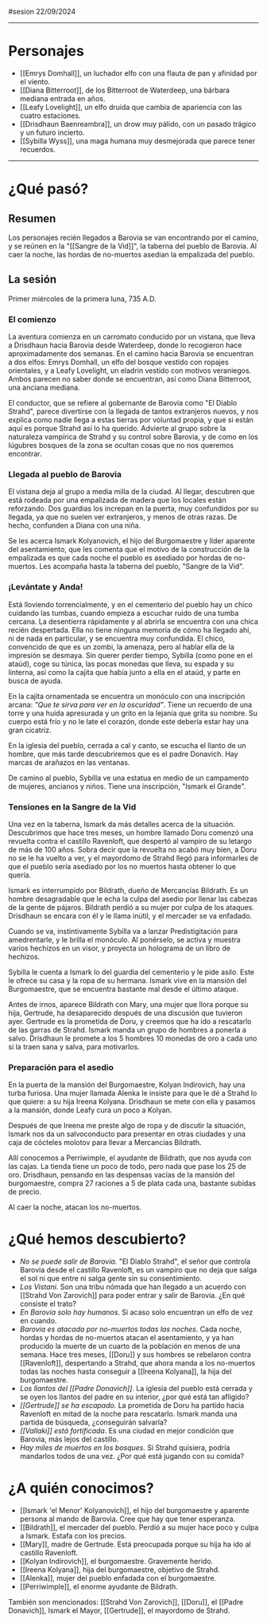 #sesion
22/09/2024
___
# Personajes
- [[Emrys Domhall]], un luchador elfo con una flauta de pan y afinidad por el viento.
- [[Diana Bitterroot]], de los Bitterroot de Waterdeep, una bárbara mediana entrada en años.
- [[Leafy Lovelight]], un elfo druida que cambia de apariencia con las cuatro estaciones.
- [[Drisdhaun Baenreambra]], un drow muy pálido, con un pasado trágico y un futuro incierto.
- [[Sybilla Wyss]], una maga humana muy desmejorada que parece tener recuerdos. 
___
# ¿Qué pasó?
## Resumen
Los personajes recién llegados a Barovia se van encontrando por el camino, y se reúnen en la "[[Sangre de la Vid]]", la taberna del pueblo de Barovia. Al caer la noche, las hordas de no-muertos asedian la empalizada del pueblo.
## La sesión
Primer miércoles de la primera luna, 735 A.D.

### El comienzo
La aventura comienza en un carromato conducido por un vistana, que lleva a Drisdhaun hacia Barovia desde Waterdeep, donde lo recogieron hace aproximadamente dos semanas. En el camino hacia Barovia se encuentran a dos elfos: Emrys Domhall, un elfo del bosque vestido con ropajes orientales, y a Leafy Lovelight, un eladrin vestido con motivos veraniegos. Ambos parecen no saber donde se encuentran, así como Diana Bitterroot, una anciana mediana.

El conductor, que se refiere al gobernante de Barovia como "El Diablo Strahd", parece divertirse con la llegada de tantos extranjeros nuevos, y nos explica como nadie llega a estas tierras por voluntad propia, y que si están aquí es porque Strahd así lo ha querido. Advierte al grupo sobre la naturaleza vampírica de Strahd y su control sobre Barovia, y de como en los lúgubres bosques de la zona se ocultan cosas que no nos queremos encontrar.

### Llegada al pueblo de Barovia
El vistana deja al grupo a media milla de la ciudad. Al llegar, descubren que está rodeada por una empalizada de madera que los locales están reforzando. Dos guardias los increpan en la puerta, muy confundidos por su llegada, ya que no suelen ver extranjeros, y menos de otras razas. De hecho, confunden a Diana con una niña.

Se les acerca Ismark Kolyanovich, el hijo del Burgomaestre y líder aparente del asentamiento, que les comenta que el motivo de la construcción de la empalizada es que cada noche el pueblo es asediado por hordas de no-muertos. Les acompaña hasta la taberna del pueblo, "Sangre de la Vid".

### ¡Levántate y Anda!
Está lloviendo torrencialmente, y en el cementerio del pueblo hay un chico cuidando las tumbas, cuando empieza a escuchar ruido de una tumba cercana. La desentierra rápidamente y al abrirla se encuentra con una chica recién despertada. Ella no tiene ninguna memoria de cómo ha llegado ahí, ni de nada en particular, y se encuentra muy confundida. El chico, convencido de que es un zombi, la amenaza, pero al hablar ella de la impresión se desmaya. Sin querer perder tiempo, Sybilla (como pone en el ataúd), coge su túnica, las pocas monedas que lleva, su espada y su linterna, así como la cajita que había junto a ella en el ataúd, y parte en busca de ayuda.

En la cajita ornamentada se encuentra un monóculo con una inscripción arcana: *"Que te sirva para ver en la oscuridad"*.  Tiene un recuerdo de una torre y una huida apresurada y un grito en la lejanía que grita su nombre. Su cuerpo está frío y no le late el corazón, donde este debería estar hay una gran cicatriz.

En la iglesia del pueblo, cerrada a cal y canto, se escucha el llanto de un hombre, que más tarde descubriremos que es el padre Donavich. Hay marcas de arañazos en las ventanas.

De camino al pueblo, Sybilla ve una estatua en medio de un campamento de mujeres, ancianos y niños. Tiene una inscripción, "Ismark el Grande".

### Tensiones en la Sangre de la Vid
Una vez en la taberna, Ismark da más detalles acerca de la situación. Descubrimos que hace tres meses, un hombre llamado Doru comenzó una revuelta contra el castillo Ravenloft, que despertó al vampiro de su letargo de más de 100 años. Sobra decir que la revuelta no acabó muy bien, a Doru no se le ha vuelto a ver, y el mayordomo de Strahd llegó para informarles de que el pueblo sería asediado por los no muertos hasta obtener lo que quería.

Ismark es interrumpido por Bildrath, dueño de Mercancías Bildrath. Es un hombre desagradable que le echa la culpa del asedio por llenar las cabezas de la gente de pájaros. Bildrath perdió a su mujer por culpa de los ataques. Drisdhaun se encara con él y le llama inútil, y el mercader se va enfadado. 

 Cuando se va, instintivamente Sybilla va a lanzar Predistigitación para amedrentarle, y le brilla el monóculo. Al ponérselo, se activa y muestra varios hechizos en un visor, y proyecta un holograma de un libro de hechizos.

Sybilla le cuenta a Ismark lo del guardia del cementerio y le pide asilo. Este le ofrece su casa y la ropa de su hermana. Ismark vive en la mansión del Burgomaestre, que se encuentra bastante mal desde el último ataque.

Antes de irnos, aparece Bildrath con Mary, una mujer que llora porque su hija, Gertrude, ha desaparecido después de una discusión que tuvieron ayer. Gertrude es la prometida de Doru, y creemos que ha ido a rescatarlo de las garras de Strahd. Ismark manda un grupo de hombres a ponerla a salvo. Drisdhaun le promete a los 5 hombres 10 monedas de oro a cada uno si la traen sana y salva, para motivarlos.

### Preparación para el asedio
En la puerta de la mansión del Burgomaestre, Kolyan Indirovich, hay una turba furiosa. Una mujer llamada Alenka le insiste para que le dé a Strahd lo que quiere: a su hija Ireena Kolyana. Drisdhaun se mete con ella y pasamos a la mansión, donde Leafy cura un poco a Kolyan.

Después de que Ireena me preste algo de ropa y de discutir la situación, Ismark nos da un salvoconducto para presentar en otras ciudades y una caja de cócteles molotov para llevar a Mercancías Bildrath.

Allí conocemos a Perriwimple, el ayudante de Bildrath, que nos ayuda con las cajas. La tienda tiene un poco de todo, pero nada que pase los 25 de oro. Drisdhaun, pensando en las despensas vacías de la mansión del burgomaestre, compra 27 raciones a 5 de plata cada una, bastante subidas de precio.

Al caer la noche, atacan los no-muertos.
# ¿Qué hemos descubierto?

- *No se puede salir de Barovia.* "El Diablo Strahd", el señor que controla Barovia desde el castillo Ravenloft, es un vampiro que no deja que salga el sol ni que entre ni salga gente sin su consentimiento.
- *Los Vistani*. Son una tribu nómada que han llegado a un acuerdo con [[Strahd Von Zarovich]] para poder entrar y salir de Barovia. ¿En qué consiste el trato?
- *En Barovia solo hay humanos*. Si acaso solo encuentran un elfo de vez en cuando.
- *Barovia es atacada por no-muertos todas las noches*. Cada noche, hordas y hordas de no-muertos atacan el asentamiento, y ya han producido la muerte de un cuarto de la población en menos de una semana. Hace tres meses, [[Doru]] y sus hombres se rebelaron contra [[Ravenloft]], despertando a Strahd, que ahora manda a los no-muertos todas las noches hasta conseguir a [[Ireena Kolyana]], la hija del burgomaestre. 
- *Los llantos del [[Padre Donavich]]*. La iglesia del pueblo está cerrada y se oyen los llantos del padre en su interior, ¿por qué está tan afligido?
- *[[Gertrude]] se ha escapado.* La prometida de Doru ha partido hacia Ravenloft en mitad de la noche para rescatarlo. Ismark manda una partida de búsqueda, ¿conseguirán salvarla?
- *[[Vallaki]] está fortificada*. Es una ciudad en mejor condición que Barovia, más lejos del castillo.
- *Hay miles de muertos en los bosques.* Si Strahd quisiera, podría mandarlos todos de una vez. ¿Por qué está jugando con su comida?

# ¿A quién conocimos?

- [[Ismark 'el Menor' Kolyanovich]], el hijo del burgomaestre y aparente persona al mando de Barovia. Cree que hay que tener esperanza.
- [[Bildrath]], el mercader del pueblo. Perdió a su mujer hace poco y culpa a Ismark. Estafa con los precios.
- [[Mary]], madre de Gertrude. Está preocupada porque su hija ha ido al castillo Ravenloft.
- [[Kolyan Indirovich]], el burgomaestre. Gravemente herido.
- [[Ireena Kolyana]], hija del burgomaestre, objetivo de Strahd.
- [[Alenka]], mujer del pueblo enfadada con el burgomaestre.
- [[Perriwimple]], el enorme ayudante de Bildrath.

También son mencionados: [[Strahd Von Zarovich]], [[Doru]], el [[Padre Donavich]], Ismark el Mayor, [[Gertrude]], el mayordomo de Strahd.

